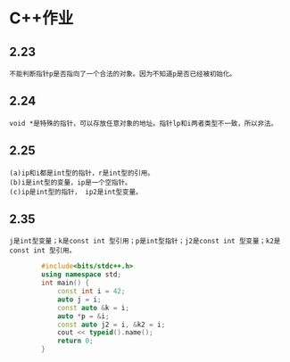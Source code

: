 # C++作业
## 2.23
    不能判断指针p是否指向了一个合法的对象。因为不知道p是否已经被初始化。
## 2.24
    void *是特殊的指针，可以存放任意对象的地址。指针lp和i两者类型不一致，所以非法。
## 2.25
    (a)ip和i都是int型的指针，r是int型的引用。
    (b)i是int型的变量，ip是一个空指针。
    (c)ip是int型的指针， ip2是int型变量。
## 2.35
    j是int型变量；k是const int 型引用；p是int型指针；j2是const int 型变量；k2是const int 型引用。
``` C++
        #include<bits/stdc++.h>
        using namespace std;
        int main() {
            const int i = 42;
            auto j = i;
            const auto &k = i;
            auto *p = &i;
            const auto j2 = i, &k2 = i;
            cout << typeid().name();
            return 0;
        }
 ```
